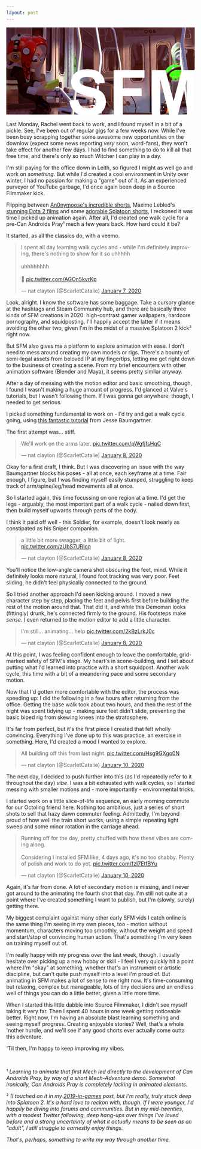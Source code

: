 ```yaml
---
layout: post
---
```


<img src="https://raw.githubusercontent.com/ScarletCatalie/ScarletCatalie.github.io/master/assets/header_squids.png" alt=""><br>

Last Monday, Rachel went back to work, and I found myself in a bit of a pickle. See, I've been out of regular gigs for a few weeks now. While I've been busy scrapping together some awesome new opportunities on the downlow (expect some news reporting *very* soon, word-fans), they won't take effect for another few days. I had to find something to do to kill all that free time, and there's only so much Witcher I can play in a day.

I'm still paying for the office down in Leith, so figured I might as well go and work on *something*. But while I'd created a cool environment in Unity over winter, I had no passion for making a "game" out of it. As an experienced purveyor of YouTube garbage, I'd once again been deep in a Source Filmmaker kick.

Flipping between [An0nymoose's incredible shorts](https://www.youtube.com/watch?v=I7Tps0M-l64), Maxime Lebled's [stunning Dota 2 films](https://www.youtube.com/watch?v=1HFBwMbJVAM) and some [adorable Splatoon shorts](https://www.youtube.com/watch?v=A6PkBTUaawE), I reckoned it was time I picked up animation again. After all, I'd created one walk cycle for a pre-Can Androids Pray¹ mech a few years back. How hard could it be?


It started, as all the classics do, with a veemo.

<blockquote class="twitter-tweet"><p lang="en" dir="ltr">I spent all day learning walk cycles and - while I&#39;m definitely improving, there&#39;s nothing to show for it so uhhhhh<br><br>uhhhhhhhh<br><br>🐙 <a href="https://t.co/AGOn5kvrKp">pic.twitter.com/AGOn5kvrKp</a></p>&mdash; nat clayton (@ScarletCatalie) <a href="https://twitter.com/ScarletCatalie/status/1214567080629981186?ref_src=twsrc%5Etfw">January 7, 2020</a></blockquote> <script async src="https://platform.twitter.com/widgets.js" charset="utf-8"></script>

Look, alright. I know the software has some baggage. Take a cursory glance at the hashtags and Steam Community hub, and there are basically three kinds of SFM creations in 2020: high-contrast gamer wallpapers, hardcore pornography, and squidposting. I'll happily accept the latter if it means avoiding the other two, given I'm in the midst of a massive Splatoon 2 kick² right now.

But SFM also gives me a platform to explore animation with ease. I don't need to mess around creating my own models or rigs. There's a bounty of semi-legal assets from beloved IP at my fingertips, letting me get right down to the business of creating a scene. From my brief encounters with other animation software (Blender and Maya), it seems pretty similar anyway.

After a day of messing with the motion editor and basic smoothing, though, I found I wasn't making a huge amount of progress. I'd glanced at Valve's tutorials, but I wasn't following them. If I was gonna get anywhere, though, I needed to get serious.

I picked something fundamental to work on - I'd try and get a walk cycle going, using [this fantastic tutorial](https://www.youtube.com/watch?v=bUvTEPw3FAk) from Jesse Baumgartner.

The first attempt was... stiff.

<blockquote class="twitter-tweet"><p lang="en" dir="ltr">We&#39;ll work on the arms later. <a href="https://t.co/pWgfjfsHqC">pic.twitter.com/pWgfjfsHqC</a></p>&mdash; nat clayton (@ScarletCatalie) <a href="https://twitter.com/ScarletCatalie/status/1214941722024796161?ref_src=twsrc%5Etfw">January 8, 2020</a></blockquote> <script async src="https://platform.twitter.com/widgets.js" charset="utf-8"></script>

Okay for a first draft, I think. But I was discovering an issue with the way Baumgartner blocks his poses - all at once, each keyframe at a time. Fair enough, I figure, but I was finding myself easily stumped, struggling to keep track of arm/spine/leg/head movements all at once.

So I started again, this time focussing on one region at a time. I'd get the legs - arguably, the most important part of a walk cycle - nailed down first, then build myself upwards through parts of the body.

I think it paid off well - this Soldier, for example, doesn't look nearly as constipated as his Sniper companion.

<blockquote class="twitter-tweet"><p lang="en" dir="ltr">a little bit more swagger, a little bit of light. <a href="https://t.co/zUbS7URIcq">pic.twitter.com/zUbS7URIcq</a></p>&mdash; nat clayton (@ScarletCatalie) <a href="https://twitter.com/ScarletCatalie/status/1214981602528432130?ref_src=twsrc%5Etfw">January 8, 2020</a></blockquote> <script async src="https://platform.twitter.com/widgets.js" charset="utf-8"></script>

You'll notice the low-angle camera shot obscuring the feet, mind. While it definitely looks more natural, I found foot tracking was very poor. Feet sliding, he didn't feel physically connected to the ground.

So I tried another approach I'd seen kicking around. I moved a new character step by step, placing the feet and pelvis first before building the rest of the motion around that. That did it, and while this Demoman looks (fittingly) drunk, he's connected firmly to the ground. His footsteps make *sense*. I even returned to the motion editor to add a little character.

<blockquote class="twitter-tweet"><p lang="en" dir="ltr">I&#39;m still... animating... help <a href="https://t.co/2kBzLrkJ0c">pic.twitter.com/2kBzLrkJ0c</a></p>&mdash; nat clayton (@ScarletCatalie) <a href="https://twitter.com/ScarletCatalie/status/1215035460847882240?ref_src=twsrc%5Etfw">January 8, 2020</a></blockquote> <script async src="https://platform.twitter.com/widgets.js" charset="utf-8"></script>

At this point, I was feeling confident enough to leave the comfortable, grid-marked safety of SFM's stage. My heart's in scene-building, and I set about putting what I'd learned into practice with a short squidpost. Another walk cycle, this time with a bit of a meandering pace and some secondary motion.

Now that I'd gotten more comfortable with the editor, the process was speeding up: I did the following in a few hours after returning from the office. Getting the base walk took about two hours, and then the rest of the night was spent tidying up - making sure feet didn't slide, preventing the basic biped rig from skewing knees into the stratosphere.

It's far from perfect, but it's the first piece I created that felt wholly convincing. Everything I've done up to this was practice, an exercise in something. Here, I'd created a mood I wanted to explore.

<blockquote class="twitter-tweet" data-conversation="none"><p lang="en" dir="ltr">All building off this from last night. <a href="https://t.co/Hsg9GXgo0N">pic.twitter.com/Hsg9GXgo0N</a></p>&mdash; nat clayton (@ScarletCatalie) <a href="https://twitter.com/ScarletCatalie/status/1215607045090631681?ref_src=twsrc%5Etfw">January 10, 2020</a></blockquote> <script async src="https://platform.twitter.com/widgets.js" charset="utf-8"></script>

The next day, I decided to push further into this (as I'd repeatedly refer to it throughout the day) *vibe*. I was a bit exhausted with walk cycles, so I started messing with smaller motions and - more importantly - environmental tricks.

I started work on a little slice-of-life sequence, an early morning commute for our Octoling friend here. Nothing too ambitious, just a series of short shots to sell that hazy dawn commuter feeling. Admittedly, I'm beyond proud of how well the train short works, using a simple repeating light sweep and some minor rotation in the carriage ahead.

<blockquote class="twitter-tweet"><p lang="en" dir="ltr">Running off for the day, pretty chuffed with how these vibes are coming along.<br><br>Considering I installed SFM like, 4 days ago, it&#39;s no too shabby. Plenty of polish and work to do yet. <a href="https://t.co/fzI7EtfBYu">pic.twitter.com/fzI7EtfBYu</a></p>&mdash; nat clayton (@ScarletCatalie) <a href="https://twitter.com/ScarletCatalie/status/1215688683074080771?ref_src=twsrc%5Etfw">January 10, 2020</a></blockquote> <script async src="https://platform.twitter.com/widgets.js" charset="utf-8"></script>

Again, it's far from done. A lot of secondary motion is missing, and I never got around to the animating the fourth shot that day. I'm still not quite at a point where I've created something I want to publish, but I'm (slowly, surely) getting there.

My biggest complaint against many other early SFM vids I catch online is the same thing I'm seeing in my own pieces, too - motion without momentum, characters moving too smoothly, without the weight and speed and start/stop of convincing human action. That's something I'm very keen on training myself out of.

I'm really happy with my progress over the last week, though. I usually hesitate over picking up a new hobby or skill - I feel I very quickly hit a point where I'm "okay" at something, whether that's an instrument or artistic discipline, but can't quite push myself into a level I'm proud of.  But animating in SFM makes a lot of sense to me right now. It's time-consuming but relaxing, complex but manageable, lots of tiny decisions and an endless well of things you can do a little better, given a little more time.

When I started this little dabble into Source Filmmaker, I didn't see myself taking it very far. Then I spent 40 hours in one week getting noticeable better. Right now, I'm having an absolute blast learning something and seeing myself progress. Creating enjoyable stories? Well, that's a whole 'nother hurdle, and we'll see if any good shorts ever actually come outta this adventure.

'Til then, I'm happy to keep improving my vibes.

<br>

¹ *Learning to animate that first Mech led directly to the development of Can Androids Pray, by way of a short Mech-Adventure demo. Somewhat ironically, Can Androids Pray is completely lacking in animated elements.*

² *(I touched on it in my [2019-in-games](https://scarletcatalie.github.io/blog/2019/12/22/Games-wot-I-played-in-2019) post, but I'm really, truly stuck deep into Splatoon 2. It's a hard love to reckon with, though. If I were younger, I'd happily be diving into forums and communities. But in my mid-twenties, with a modest Twitter following, deep hang-ups over things I've loved before and a strong uncertainty of what it actually means to be seen as an "adult", I still struggle to earnestly enjoy things.*

*That's, perhaps, something to write my way through another time.*
